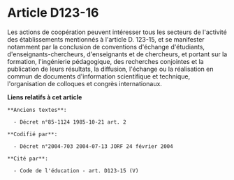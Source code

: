 # Article D123-16

Les actions de coopération peuvent intéresser tous les secteurs de l'activité des établissements mentionnés à l'article D.
123-15, et se manifester notamment par la conclusion de conventions d'échange d'étudiants, d'enseignants-chercheurs,
d'enseignants et de chercheurs, et portant sur la formation, l'ingénierie pédagogique, des recherches conjointes et la
publication de leurs résultats, la diffusion, l'échange ou la réalisation en commun de documents d'information scientifique
et technique, l'organisation de colloques et congrès internationaux.

**Liens relatifs à cet article**

	**Anciens textes**:

	  - Décret n°85-1124 1985-10-21 art. 2

	**Codifié par**:

	  - Décret n°2004-703 2004-07-13 JORF 24 février 2004

	**Cité par**:

	  - Code de l'éducation - art. D123-15 (V)
